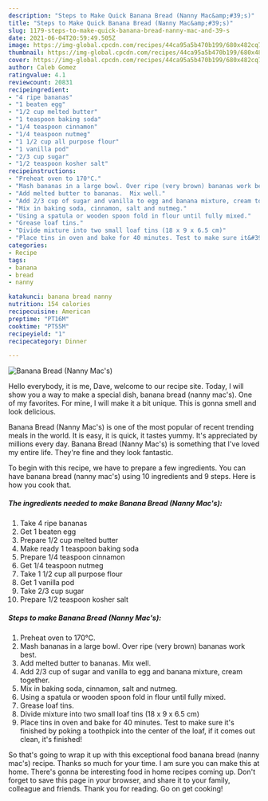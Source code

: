 ```yaml
---
description: "Steps to Make Quick Banana Bread (Nanny Mac&amp;#39;s)"
title: "Steps to Make Quick Banana Bread (Nanny Mac&amp;#39;s)"
slug: 1179-steps-to-make-quick-banana-bread-nanny-mac-and-39-s
date: 2021-06-04T20:59:49.505Z
image: https://img-global.cpcdn.com/recipes/44ca95a5b470b199/680x482cq70/banana-bread-nanny-macs-recipe-main-photo.jpg
thumbnail: https://img-global.cpcdn.com/recipes/44ca95a5b470b199/680x482cq70/banana-bread-nanny-macs-recipe-main-photo.jpg
cover: https://img-global.cpcdn.com/recipes/44ca95a5b470b199/680x482cq70/banana-bread-nanny-macs-recipe-main-photo.jpg
author: Caleb Gomez
ratingvalue: 4.1
reviewcount: 20831
recipeingredient:
- "4 ripe bananas"
- "1 beaten egg"
- "1/2 cup melted butter"
- "1 teaspoon baking soda"
- "1/4 teaspoon cinnamon"
- "1/4 teaspoon nutmeg"
- "1 1/2 cup all purpose flour"
- "1 vanilla pod"
- "2/3 cup sugar"
- "1/2 teaspoon kosher salt"
recipeinstructions:
- "Preheat oven to 170°C."
- "Mash bananas in a large bowl. Over ripe (very brown) bananas work best."
- "Add melted butter to bananas.  Mix well."
- "Add 2/3 cup of sugar and vanilla to egg and banana mixture, cream together."
- "Mix in baking soda, cinnamon, salt and nutmeg."
- "Using a spatula or wooden spoon fold in flour until fully mixed."
- "Grease loaf tins."
- "Divide mixture into two small loaf tins (18 x 9 x 6.5 cm)"
- "Place tins in oven and bake for 40 minutes. Test to make sure it&#39;s finished by poking a toothpick into the center of the loaf, if it comes out clean, it&#39;s finished!"
categories:
- Recipe
tags:
- banana
- bread
- nanny

katakunci: banana bread nanny 
nutrition: 154 calories
recipecuisine: American
preptime: "PT16M"
cooktime: "PT55M"
recipeyield: "1"
recipecategory: Dinner

---
```



![Banana Bread (Nanny Mac&#39;s)](https://img-global.cpcdn.com/recipes/44ca95a5b470b199/680x482cq70/banana-bread-nanny-macs-recipe-main-photo.jpg)

Hello everybody, it is me, Dave, welcome to our recipe site. Today, I will show you a way to make a special dish, banana bread (nanny mac&#39;s). One of my favorites. For mine, I will make it a bit unique. This is gonna smell and look delicious.



Banana Bread (Nanny Mac&#39;s) is one of the most popular of recent trending meals in the world. It is easy, it is quick, it tastes yummy. It's appreciated by millions every day. Banana Bread (Nanny Mac&#39;s) is something that I've loved my entire life. They're fine and they look fantastic.


To begin with this recipe, we have to prepare a few ingredients. You can have banana bread (nanny mac&#39;s) using 10 ingredients and 9 steps. Here is how you cook that.

<!--inarticleads1-->

##### The ingredients needed to make Banana Bread (Nanny Mac&#39;s):

1. Take 4 ripe bananas
1. Get 1 beaten egg
1. Prepare 1/2 cup melted butter
1. Make ready 1 teaspoon baking soda
1. Prepare 1/4 teaspoon cinnamon
1. Get 1/4 teaspoon nutmeg
1. Take 1 1/2 cup all purpose flour
1. Get 1 vanilla pod
1. Take 2/3 cup sugar
1. Prepare 1/2 teaspoon kosher salt




<!--inarticleads2-->

##### Steps to make Banana Bread (Nanny Mac&#39;s):

1. Preheat oven to 170°C.
1. Mash bananas in a large bowl. Over ripe (very brown) bananas work best.
1. Add melted butter to bananas.  Mix well.
1. Add 2/3 cup of sugar and vanilla to egg and banana mixture, cream together.
1. Mix in baking soda, cinnamon, salt and nutmeg.
1. Using a spatula or wooden spoon fold in flour until fully mixed.
1. Grease loaf tins.
1. Divide mixture into two small loaf tins (18 x 9 x 6.5 cm)
1. Place tins in oven and bake for 40 minutes. Test to make sure it&#39;s finished by poking a toothpick into the center of the loaf, if it comes out clean, it&#39;s finished!




So that's going to wrap it up with this exceptional food banana bread (nanny mac&#39;s) recipe. Thanks so much for your time. I am sure you can make this at home. There's gonna be interesting food in home recipes coming up. Don't forget to save this page in your browser, and share it to your family, colleague and friends. Thank you for reading. Go on get cooking!
